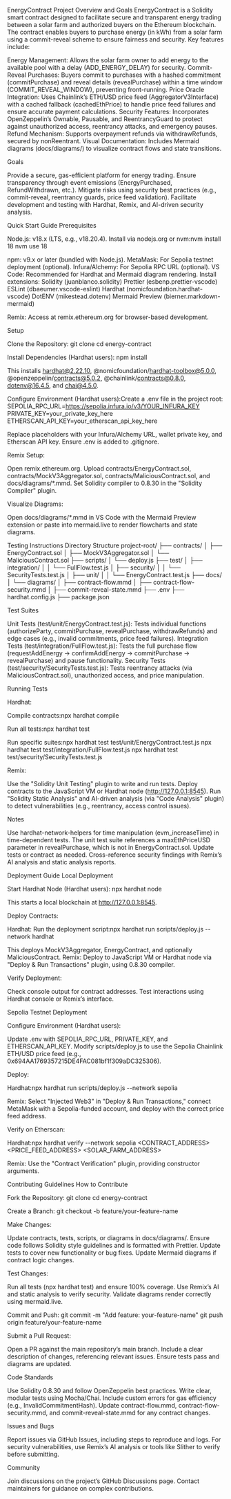 EnergyContract
Project Overview and Goals
EnergyContract is a Solidity smart contract designed to facilitate secure and transparent energy trading between a solar farm and authorized buyers on the Ethereum blockchain. The contract enables buyers to purchase energy (in kWh) from a solar farm using a commit-reveal scheme to ensure fairness and security. Key features include:

Energy Management: Allows the solar farm owner to add energy to the available pool with a delay (ADD_ENERGY_DELAY) for security.
Commit-Reveal Purchases: Buyers commit to purchases with a hashed commitment (commitPurchase) and reveal details (revealPurchase) within a time window (COMMIT_REVEAL_WINDOW), preventing front-running.
Price Oracle Integration: Uses Chainlink’s ETH/USD price feed (AggregatorV3Interface) with a cached fallback (cachedEthPrice) to handle price feed failures and ensure accurate payment calculations.
Security Features: Incorporates OpenZeppelin’s Ownable, Pausable, and ReentrancyGuard to protect against unauthorized access, reentrancy attacks, and emergency pauses.
Refund Mechanism: Supports overpayment refunds via withdrawRefunds, secured by nonReentrant.
Visual Documentation: Includes Mermaid diagrams (docs/diagrams/) to visualize contract flows and state transitions.

Goals

Provide a secure, gas-efficient platform for energy trading.
Ensure transparency through event emissions (EnergyPurchased, RefundWithdrawn, etc.).
Mitigate risks using security best practices (e.g., commit-reveal, reentrancy guards, price feed validation).
Facilitate development and testing with Hardhat, Remix, and AI-driven security analysis.

Quick Start Guide
Prerequisites

Node.js: v18.x (LTS, e.g., v18.20.4). Install via nodejs.org or nvm:nvm install 18
nvm use 18


npm: v9.x or later (bundled with Node.js).
MetaMask: For Sepolia testnet deployment (optional).
Infura/Alchemy: For Sepolia RPC URL (optional).
VS Code: Recommended for Hardhat and Mermaid diagram rendering. Install extensions:
Solidity (juanblanco.solidity)
Prettier (esbenp.prettier-vscode)
ESLint (dbaeumer.vscode-eslint)
Hardhat (nomicfoundation.hardhat-vscode)
DotENV (mikestead.dotenv)
Mermaid Preview (bierner.markdown-mermaid)


Remix: Access at remix.ethereum.org for browser-based development.

Setup

Clone the Repository:
git clone <repository-url>
cd energy-contract


Install Dependencies (Hardhat users):
npm install

This installs hardhat@2.22.10, @nomicfoundation/hardhat-toolbox@5.0.0, @openzeppelin/contracts@5.0.2, @chainlink/contracts@0.8.0, dotenv@16.4.5, and chai@4.5.0.

Configure Environment (Hardhat users):Create a .env file in the project root:
SEPOLIA_RPC_URL=https://sepolia.infura.io/v3/YOUR_INFURA_KEY
PRIVATE_KEY=your_private_key_here
ETHERSCAN_API_KEY=your_etherscan_api_key_here


Replace placeholders with your Infura/Alchemy URL, wallet private key, and Etherscan API key.
Ensure .env is added to .gitignore.


Remix Setup:

Open remix.ethereum.org.
Upload contracts/EnergyContract.sol, contracts/MockV3Aggregator.sol, contracts/MaliciousContract.sol, and docs/diagrams/*.mmd.
Set Solidity compiler to 0.8.30 in the "Solidity Compiler" plugin.


Visualize Diagrams:

Open docs/diagrams/*.mmd in VS Code with the Mermaid Preview extension or paste into mermaid.live to render flowcharts and state diagrams.



Testing Instructions
Directory Structure
project-root/
├── contracts/
│   ├── EnergyContract.sol
│   ├── MockV3Aggregator.sol
│   └── MaliciousContract.sol
├── scripts/
│   └── deploy.js
├── test/
│   ├── integration/
│   │   └── FullFlow.test.js
│   ├── security/
│   │   └── SecurityTests.test.js
│   ├── unit/
│   │   └── EnergyContract.test.js
├── docs/
│   └── diagrams/
│       ├── contract-flow.mmd
│       ├── contract-flow-security.mmd
│       ├── commit-reveal-state.mmd
├── .env
├── hardhat.config.js
├── package.json

Test Suites

Unit Tests (test/unit/EnergyContract.test.js): Tests individual functions (authorizeParty, commitPurchase, revealPurchase, withdrawRefunds) and edge cases (e.g., invalid commitments, price feed failures).
Integration Tests (test/integration/FullFlow.test.js): Tests the full purchase flow (requestAddEnergy → confirmAddEnergy → commitPurchase → revealPurchase) and pause functionality.
Security Tests (test/security/SecurityTests.test.js): Tests reentrancy attacks (via MaliciousContract.sol), unauthorized access, and price manipulation.

Running Tests

Hardhat:

Compile contracts:npx hardhat compile


Run all tests:npx hardhat test


Run specific suites:npx hardhat test test/unit/EnergyContract.test.js
npx hardhat test test/integration/FullFlow.test.js
npx hardhat test test/security/SecurityTests.test.js




Remix:

Use the "Solidity Unit Testing" plugin to write and run tests.
Deploy contracts to the JavaScript VM or Hardhat node (http://127.0.0.1:8545).
Run "Solidity Static Analysis" and AI-driven analysis (via "Code Analysis" plugin) to detect vulnerabilities (e.g., reentrancy, access control issues).



Notes

Use hardhat-network-helpers for time manipulation (evm_increaseTime) in time-dependent tests.
The unit test suite references a maxEthPriceUSD parameter in revealPurchase, which is not in EnergyContract.sol. Update tests or contract as needed.
Cross-reference security findings with Remix’s AI analysis and static analysis reports.

Deployment Guide
Local Deployment

Start Hardhat Node (Hardhat users):
npx hardhat node

This starts a local blockchain at http://127.0.0.1:8545.

Deploy Contracts:

Hardhat: Run the deployment script:npx hardhat run scripts/deploy.js --network hardhat

This deploys MockV3Aggregator, EnergyContract, and optionally MaliciousContract.
Remix: Deploy to JavaScript VM or Hardhat node via "Deploy & Run Transactions" plugin, using 0.8.30 compiler.


Verify Deployment:

Check console output for contract addresses.
Test interactions using Hardhat console or Remix’s interface.



Sepolia Testnet Deployment

Configure Environment (Hardhat users):

Update .env with SEPOLIA_RPC_URL, PRIVATE_KEY, and ETHERSCAN_API_KEY.
Modify scripts/deploy.js to use the Sepolia Chainlink ETH/USD price feed (e.g., 0x694AA1769357215DE4FAC081bf1f309aDC325306).


Deploy:

Hardhat:npx hardhat run scripts/deploy.js --network sepolia


Remix: Select "Injected Web3" in "Deploy & Run Transactions," connect MetaMask with a Sepolia-funded account, and deploy with the correct price feed address.


Verify on Etherscan:

Hardhat:npx hardhat verify --network sepolia <CONTRACT_ADDRESS> <PRICE_FEED_ADDRESS> <SOLAR_FARM_ADDRESS>


Remix: Use the "Contract Verification" plugin, providing constructor arguments.



Contributing Guidelines
How to Contribute

Fork the Repository:
git clone <your-forked-repo-url>
cd energy-contract


Create a Branch:
git checkout -b feature/your-feature-name


Make Changes:

Update contracts, tests, scripts, or diagrams in docs/diagrams/.
Ensure code follows Solidity style guidelines and is formatted with Prettier.
Update tests to cover new functionality or bug fixes.
Update Mermaid diagrams if contract logic changes.


Test Changes:

Run all tests (npx hardhat test) and ensure 100% coverage.
Use Remix’s AI and static analysis to verify security.
Validate diagrams render correctly using mermaid.live.


Commit and Push:
git commit -m "Add feature: your-feature-name"
git push origin feature/your-feature-name


Submit a Pull Request:

Open a PR against the main repository’s main branch.
Include a clear description of changes, referencing relevant issues.
Ensure tests pass and diagrams are updated.



Code Standards

Use Solidity 0.8.30 and follow OpenZeppelin best practices.
Write clear, modular tests using Mocha/Chai.
Include custom errors for gas efficiency (e.g., InvalidCommitmentHash).
Update contract-flow.mmd, contract-flow-security.mmd, and commit-reveal-state.mmd for any contract changes.

Issues and Bugs

Report issues via GitHub Issues, including steps to reproduce and logs.
For security vulnerabilities, use Remix’s AI analysis or tools like Slither to verify before submitting.

Community

Join discussions on the project’s GitHub Discussions page.
Contact maintainers for guidance on complex contributions.

